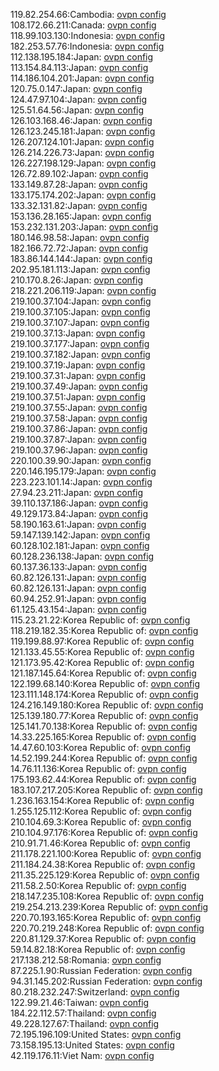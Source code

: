 119.82.254.66:Cambodia: [ovpn config](vpn/119_82_254_66.ovpn)  
108.172.66.211:Canada: [ovpn config](vpn/108_172_66_211.ovpn)  
118.99.103.130:Indonesia: [ovpn config](vpn/118_99_103_130.ovpn)  
182.253.57.76:Indonesia: [ovpn config](vpn/182_253_57_76.ovpn)  
112.138.195.184:Japan: [ovpn config](vpn/112_138_195_184.ovpn)  
113.154.84.113:Japan: [ovpn config](vpn/113_154_84_113.ovpn)  
114.186.104.201:Japan: [ovpn config](vpn/114_186_104_201.ovpn)  
120.75.0.147:Japan: [ovpn config](vpn/120_75_0_147.ovpn)  
124.47.97.104:Japan: [ovpn config](vpn/124_47_97_104.ovpn)  
125.51.64.56:Japan: [ovpn config](vpn/125_51_64_56.ovpn)  
126.103.168.46:Japan: [ovpn config](vpn/126_103_168_46.ovpn)  
126.123.245.181:Japan: [ovpn config](vpn/126_123_245_181.ovpn)  
126.207.124.101:Japan: [ovpn config](vpn/126_207_124_101.ovpn)  
126.214.226.73:Japan: [ovpn config](vpn/126_214_226_73.ovpn)  
126.227.198.129:Japan: [ovpn config](vpn/126_227_198_129.ovpn)  
126.72.89.102:Japan: [ovpn config](vpn/126_72_89_102.ovpn)  
133.149.87.28:Japan: [ovpn config](vpn/133_149_87_28.ovpn)  
133.175.174.202:Japan: [ovpn config](vpn/133_175_174_202.ovpn)  
133.32.131.82:Japan: [ovpn config](vpn/133_32_131_82.ovpn)  
153.136.28.165:Japan: [ovpn config](vpn/153_136_28_165.ovpn)  
153.232.131.203:Japan: [ovpn config](vpn/153_232_131_203.ovpn)  
180.146.98.58:Japan: [ovpn config](vpn/180_146_98_58.ovpn)  
182.166.72.72:Japan: [ovpn config](vpn/182_166_72_72.ovpn)  
183.86.144.144:Japan: [ovpn config](vpn/183_86_144_144.ovpn)  
202.95.181.113:Japan: [ovpn config](vpn/202_95_181_113.ovpn)  
210.170.8.26:Japan: [ovpn config](vpn/210_170_8_26.ovpn)  
218.221.206.119:Japan: [ovpn config](vpn/218_221_206_119.ovpn)  
219.100.37.104:Japan: [ovpn config](vpn/219_100_37_104.ovpn)  
219.100.37.105:Japan: [ovpn config](vpn/219_100_37_105.ovpn)  
219.100.37.107:Japan: [ovpn config](vpn/219_100_37_107.ovpn)  
219.100.37.13:Japan: [ovpn config](vpn/219_100_37_13.ovpn)  
219.100.37.177:Japan: [ovpn config](vpn/219_100_37_177.ovpn)  
219.100.37.182:Japan: [ovpn config](vpn/219_100_37_182.ovpn)  
219.100.37.19:Japan: [ovpn config](vpn/219_100_37_19.ovpn)  
219.100.37.31:Japan: [ovpn config](vpn/219_100_37_31.ovpn)  
219.100.37.49:Japan: [ovpn config](vpn/219_100_37_49.ovpn)  
219.100.37.51:Japan: [ovpn config](vpn/219_100_37_51.ovpn)  
219.100.37.55:Japan: [ovpn config](vpn/219_100_37_55.ovpn)  
219.100.37.58:Japan: [ovpn config](vpn/219_100_37_58.ovpn)  
219.100.37.86:Japan: [ovpn config](vpn/219_100_37_86.ovpn)  
219.100.37.87:Japan: [ovpn config](vpn/219_100_37_87.ovpn)  
219.100.37.96:Japan: [ovpn config](vpn/219_100_37_96.ovpn)  
220.100.39.90:Japan: [ovpn config](vpn/220_100_39_90.ovpn)  
220.146.195.179:Japan: [ovpn config](vpn/220_146_195_179.ovpn)  
223.223.101.14:Japan: [ovpn config](vpn/223_223_101_14.ovpn)  
27.94.23.211:Japan: [ovpn config](vpn/27_94_23_211.ovpn)  
39.110.137.186:Japan: [ovpn config](vpn/39_110_137_186.ovpn)  
49.129.173.84:Japan: [ovpn config](vpn/49_129_173_84.ovpn)  
58.190.163.61:Japan: [ovpn config](vpn/58_190_163_61.ovpn)  
59.147.139.142:Japan: [ovpn config](vpn/59_147_139_142.ovpn)  
60.128.102.181:Japan: [ovpn config](vpn/60_128_102_181.ovpn)  
60.128.236.138:Japan: [ovpn config](vpn/60_128_236_138.ovpn)  
60.137.36.133:Japan: [ovpn config](vpn/60_137_36_133.ovpn)  
60.82.126.131:Japan: [ovpn config](vpn/60_82_126_131.ovpn)  
60.82.126.131:Japan: [ovpn config](vpn/60_82_126_131.ovpn)  
60.94.252.91:Japan: [ovpn config](vpn/60_94_252_91.ovpn)  
61.125.43.154:Japan: [ovpn config](vpn/61_125_43_154.ovpn)  
115.23.21.22:Korea Republic of: [ovpn config](vpn/115_23_21_22.ovpn)  
118.219.182.35:Korea Republic of: [ovpn config](vpn/118_219_182_35.ovpn)  
119.199.88.97:Korea Republic of: [ovpn config](vpn/119_199_88_97.ovpn)  
121.133.45.55:Korea Republic of: [ovpn config](vpn/121_133_45_55.ovpn)  
121.173.95.42:Korea Republic of: [ovpn config](vpn/121_173_95_42.ovpn)  
121.187.145.64:Korea Republic of: [ovpn config](vpn/121_187_145_64.ovpn)  
122.199.68.140:Korea Republic of: [ovpn config](vpn/122_199_68_140.ovpn)  
123.111.148.174:Korea Republic of: [ovpn config](vpn/123_111_148_174.ovpn)  
124.216.149.180:Korea Republic of: [ovpn config](vpn/124_216_149_180.ovpn)  
125.139.180.77:Korea Republic of: [ovpn config](vpn/125_139_180_77.ovpn)  
125.141.70.138:Korea Republic of: [ovpn config](vpn/125_141_70_138.ovpn)  
14.33.225.165:Korea Republic of: [ovpn config](vpn/14_33_225_165.ovpn)  
14.47.60.103:Korea Republic of: [ovpn config](vpn/14_47_60_103.ovpn)  
14.52.199.244:Korea Republic of: [ovpn config](vpn/14_52_199_244.ovpn)  
14.76.11.136:Korea Republic of: [ovpn config](vpn/14_76_11_136.ovpn)  
175.193.62.44:Korea Republic of: [ovpn config](vpn/175_193_62_44.ovpn)  
183.107.217.205:Korea Republic of: [ovpn config](vpn/183_107_217_205.ovpn)  
1.236.163.154:Korea Republic of: [ovpn config](vpn/1_236_163_154.ovpn)  
1.255.125.112:Korea Republic of: [ovpn config](vpn/1_255_125_112.ovpn)  
210.104.69.3:Korea Republic of: [ovpn config](vpn/210_104_69_3.ovpn)  
210.104.97.176:Korea Republic of: [ovpn config](vpn/210_104_97_176.ovpn)  
210.91.71.46:Korea Republic of: [ovpn config](vpn/210_91_71_46.ovpn)  
211.178.221.100:Korea Republic of: [ovpn config](vpn/211_178_221_100.ovpn)  
211.184.24.38:Korea Republic of: [ovpn config](vpn/211_184_24_38.ovpn)  
211.35.225.129:Korea Republic of: [ovpn config](vpn/211_35_225_129.ovpn)  
211.58.2.50:Korea Republic of: [ovpn config](vpn/211_58_2_50.ovpn)  
218.147.235.108:Korea Republic of: [ovpn config](vpn/218_147_235_108.ovpn)  
219.254.213.239:Korea Republic of: [ovpn config](vpn/219_254_213_239.ovpn)  
220.70.193.165:Korea Republic of: [ovpn config](vpn/220_70_193_165.ovpn)  
220.70.219.248:Korea Republic of: [ovpn config](vpn/220_70_219_248.ovpn)  
220.81.129.37:Korea Republic of: [ovpn config](vpn/220_81_129_37.ovpn)  
59.14.82.18:Korea Republic of: [ovpn config](vpn/59_14_82_18.ovpn)  
217.138.212.58:Romania: [ovpn config](vpn/217_138_212_58.ovpn)  
87.225.1.90:Russian Federation: [ovpn config](vpn/87_225_1_90.ovpn)  
94.31.145.202:Russian Federation: [ovpn config](vpn/94_31_145_202.ovpn)  
80.218.232.247:Switzerland: [ovpn config](vpn/80_218_232_247.ovpn)  
122.99.21.46:Taiwan: [ovpn config](vpn/122_99_21_46.ovpn)  
184.22.112.57:Thailand: [ovpn config](vpn/184_22_112_57.ovpn)  
49.228.127.67:Thailand: [ovpn config](vpn/49_228_127_67.ovpn)  
72.195.196.109:United States: [ovpn config](vpn/72_195_196_109.ovpn)  
73.158.195.13:United States: [ovpn config](vpn/73_158_195_13.ovpn)  
42.119.176.11:Viet Nam: [ovpn config](vpn/42_119_176_11.ovpn)  

